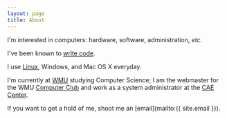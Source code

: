 ```yaml
---
layout: page
title: About
---
```


I'm interested in computers: hardware, software, administration, *etc.*

I've been known to [write code](http://www.github.com/scott-linder/).

I use [Linux](https://www.archlinux.org/), Windows, and Mac OS X everyday.

I'm currently at [WMU](http://www.wmich.edu/) studying Computer Science; I am
the webmaster for the WMU [Computer Club](http://ccowmu.org/) and work as a
system administrator at the [CAE Center](http://www.wmich.edu/engineer/cae/).

If you want to get a hold of me, shoot me an
[email](mailto:{{ site.email }}).
